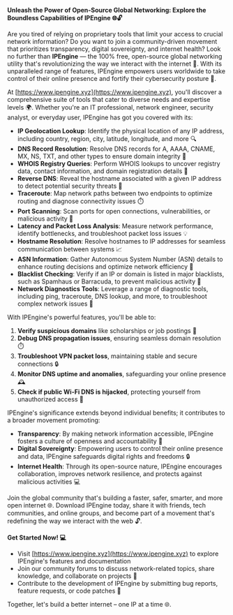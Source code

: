 **Unleash the Power of Open-Source Global Networking: Explore the Boundless Capabilities of IPEngine 🌐🔓**

Are you tired of relying on proprietary tools that limit your access to crucial network information? Do you want to join a community-driven movement that prioritizes transparency, digital sovereignty, and internet health? Look no further than **IPEngine** — the 100% free, open-source global networking utility that's revolutionizing the way we interact with the internet 🚀. With its unparalleled range of features, IPEngine empowers users worldwide to take control of their online presence and fortify their cybersecurity posture 🔐.

At [https://www.ipengine.xyz](https://www.ipengine.xyz), you'll discover a comprehensive suite of tools that cater to diverse needs and expertise levels 🌍. Whether you're an IT professional, network engineer, security analyst, or everyday user, IPEngine has got you covered with its:

* **IP Geolocation Lookup**: Identify the physical location of any IP address, including country, region, city, latitude, longitude, and more 🔍
* **DNS Record Resolution**: Resolve DNS records for A, AAAA, CNAME, MX, NS, TXT, and other types to ensure domain integrity 📡
* **WHOIS Registry Queries**: Perform WHOIS lookups to uncover registry data, contact information, and domain registration details 🔎
* **Reverse DNS**: Reveal the hostname associated with a given IP address to detect potential security threats 🔩
* **Traceroute**: Map network paths between two endpoints to optimize routing and diagnose connectivity issues ⏱️
* **Port Scanning**: Scan ports for open connections, vulnerabilities, or malicious activity 🚨
* **Latency and Packet Loss Analysis**: Measure network performance, identify bottlenecks, and troubleshoot packet loss issues 💡
* **Hostname Resolution**: Resolve hostnames to IP addresses for seamless communication between systems 📈
* **ASN Information**: Gather Autonomous System Number (ASN) details to enhance routing decisions and optimize network efficiency 🔗
* **Blacklist Checking**: Verify if an IP or domain is listed in major blacklists, such as Spamhaus or Barracuda, to prevent malicious activity 🚫
* **Network Diagnostics Tools**: Leverage a range of diagnostic tools, including ping, traceroute, DNS lookup, and more, to troubleshoot complex network issues 🔧

With IPEngine's powerful features, you'll be able to:

1. **Verify suspicious domains** like scholarships or job postings 🎉
2. **Debug DNS propagation issues**, ensuring seamless domain resolution ⏱️
3. **Troubleshoot VPN packet loss**, maintaining stable and secure connections 🔒
4. **Monitor DNS uptime and anomalies**, safeguarding your online presence 🕰️
5. **Check if public Wi-Fi DNS is hijacked**, protecting yourself from unauthorized access 🔑

IPEngine's significance extends beyond individual benefits; it contributes to a broader movement promoting:

* **Transparency**: By making network information accessible, IPEngine fosters a culture of openness and accountability 🌟
* **Digital Sovereignty**: Empowering users to control their online presence and data, IPEngine safeguards digital rights and freedoms 🔒
* **Internet Health**: Through its open-source nature, IPEngine encourages collaboration, improves network resilience, and protects against malicious activities 💻

Join the global community that's building a faster, safer, smarter, and more open internet 🌐. Download IPEngine today, share it with friends, tech communities, and online groups, and become part of a movement that's redefining the way we interact with the web 🔓.

**Get Started Now! 💻**

* Visit [https://www.ipengine.xyz](https://www.ipengine.xyz) to explore IPEngine's features and documentation
* Join our community forums to discuss network-related topics, share knowledge, and collaborate on projects 🤝
* Contribute to the development of IPEngine by submitting bug reports, feature requests, or code patches 🚀

Together, let's build a better internet – one IP at a time 🌐.